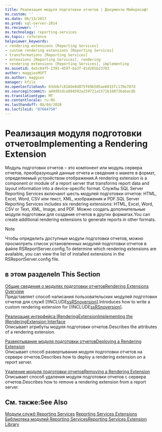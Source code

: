 ```yaml
---
title: Реализация модуля подготовки отчетов | Документы Майкрософт
ms.custom: ''
ms.date: 06/13/2017
ms.prod: sql-server-2014
ms.reviewer: ''
ms.technology: reporting-services
ms.topic: reference
helpviewer_keywords:
- rendering extensions [Reporting Services]
- custom rendering extensions [Reporting Services]
- transformations [Reporting Services]
- extensions [Reporting Services], rendering
- rendering extensions [Reporting Services], implementing
ms.assetid: 4a5c64f5-2391-4597-ba3f-81d265b23703
author: maggiesMSFT
ms.author: maggies
manager: kfile
ms.openlocfilehash: 03deb7c818de8d875f69b585ae6015fc178e707d
ms.sourcegitcommit: ad4d92dce894592a259721a1571b1d8736abacdb
ms.translationtype: MT
ms.contentlocale: ru-RU
ms.lasthandoff: 08/04/2020
ms.locfileid: "87664750"
---
```

# <a name="implementing-a-rendering-extension"></a><span data-ttu-id="d72d3-102">Реализация модуля подготовки отчетов</span><span class="sxs-lookup"><span data-stu-id="d72d3-102">Implementing a Rendering Extension</span></span>
  <span data-ttu-id="d72d3-103">Модуль подготовки отчетов – это компонент или модуль сервера отчетов, преобразующий данные отчета и сведения о макете в формат, определяемый устройством отображения.</span><span class="sxs-lookup"><span data-stu-id="d72d3-103">A rendering extension is a component or module of a report server that transforms report data and layout information into a device-specific format.</span></span> <span data-ttu-id="d72d3-104">Службы SQL Server Reporting Services включают шесть модулей подготовки отчетов: HTML, Excel, Word, CSV или текст, XML, изображения и PDF.</span><span class="sxs-lookup"><span data-stu-id="d72d3-104">SQL Server Reporting Services includes six rendering extensions: HTML, Excel, Word, CSV or Text, XML, Image, and PDF.</span></span> <span data-ttu-id="d72d3-105">Можно создать дополнительные модули подготовки для создания отчетов в других форматах.</span><span class="sxs-lookup"><span data-stu-id="d72d3-105">You can create additional rendering extensions to generate reports in other formats.</span></span>  
  
> [!NOTE]  
>  <span data-ttu-id="d72d3-106">Чтобы определить доступные модули подготовки отчетов, можно просмотреть список установленных модулей подготовки отчетов в файле RSReportServer.config.</span><span class="sxs-lookup"><span data-stu-id="d72d3-106">To determine which rendering extensions are available, you can view the list of installed extensions in the RSReportServer.config file.</span></span>  
  
## <a name="in-this-section"></a><span data-ttu-id="d72d3-107">в этом разделе</span><span class="sxs-lookup"><span data-stu-id="d72d3-107">In This Section</span></span>  
 [<span data-ttu-id="d72d3-108">Общие сведения о модулях подготовки отчетов</span><span class="sxs-lookup"><span data-stu-id="d72d3-108">Rendering Extensions Overview</span></span>](rendering-extensions-overview.md)  
 <span data-ttu-id="d72d3-109">Представляет способ написания пользовательских модулей подготовки отчетов для служб [!INCLUDE[ssRSnoversion](../../../includes/ssrsnoversion-md.md)].</span><span class="sxs-lookup"><span data-stu-id="d72d3-109">Introduces how to write a custom rendering extension for [!INCLUDE[ssRSnoversion](../../../includes/ssrsnoversion-md.md)].</span></span>  
  
 [<span data-ttu-id="d72d3-110">Реализация интерфейса IRenderingExtension</span><span class="sxs-lookup"><span data-stu-id="d72d3-110">Implementing the IRenderingExtension Interface</span></span>](implementing-the-irenderingextension-interface.md)  
 <span data-ttu-id="d72d3-111">Описывает атрибуты модуля подготовки отчетов.</span><span class="sxs-lookup"><span data-stu-id="d72d3-111">Describes the attributes of a rendering extension.</span></span>  
  
 [<span data-ttu-id="d72d3-112">Развертывание модуля подготовки отчетов</span><span class="sxs-lookup"><span data-stu-id="d72d3-112">Deploying a Rendering Extension</span></span>](deploying-a-rendering-extension.md)  
 <span data-ttu-id="d72d3-113">Описывает способ развертывания модуля подготовки отчетов на сервере отчетов.</span><span class="sxs-lookup"><span data-stu-id="d72d3-113">Describes how to deploy a rendering extension on a report server.</span></span>  
  
 [<span data-ttu-id="d72d3-114">Удаление модуля подготовки отчетов</span><span class="sxs-lookup"><span data-stu-id="d72d3-114">Removing a Rendering Extension</span></span>](removing-a-rendering-extension.md)  
 <span data-ttu-id="d72d3-115">Описывает способ удаления модуля подготовки отчетов с сервера отчетов.</span><span class="sxs-lookup"><span data-stu-id="d72d3-115">Describes how to remove a rendering extension from a report server.</span></span>  
  
## <a name="see-also"></a><span data-ttu-id="d72d3-116">См. также:</span><span class="sxs-lookup"><span data-stu-id="d72d3-116">See Also</span></span>  
 <span data-ttu-id="d72d3-117">[Модули служб Reporting Services](../reporting-services-extensions.md) </span><span class="sxs-lookup"><span data-stu-id="d72d3-117">[Reporting Services Extensions](../reporting-services-extensions.md) </span></span>  
 [<span data-ttu-id="d72d3-118">Библиотека модулей Reporting Services</span><span class="sxs-lookup"><span data-stu-id="d72d3-118">Reporting Services Extension Library</span></span>](../reporting-services-extension-library.md)  
  
  
